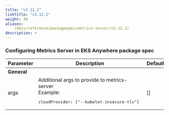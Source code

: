 ```yaml
---
title: "v3.12.2"
linkTitle: "v3.12.2"
weight: 40
aliases:
    /docs/reference/packagespec/metrics-server/v3.12.2/
description: >
---
```


### Configuring Metrics Server in EKS Anywhere package spec

| Parameter | Description | Default |
|---|---|---|
|**General**|||
| args | Additional args to provide to metrics-server <br/>Example:<br/> <pre>cloudProvider: ["--kubelet-insecure-tls"] </pre>| []
